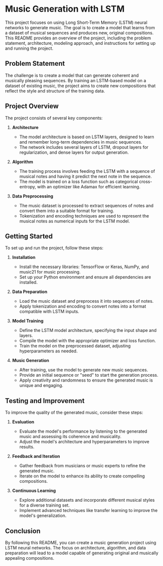 
# Music Generation with LSTM

This project focuses on using Long Short-Term Memory (LSTM) neural networks to generate music. The goal is to create a model that learns from a dataset of musical sequences and produces new, original compositions. This README provides an overview of the project, including the problem statement, architecture, modeling approach, and instructions for setting up and running the project.

## Problem Statement
The challenge is to create a model that can generate coherent and musically pleasing sequences. By training an LSTM-based model on a dataset of existing music, the project aims to create new compositions that reflect the style and structure of the training data.

## Project Overview
The project consists of several key components:

1. **Architecture**
   - The model architecture is based on LSTM layers, designed to learn and remember long-term dependencies in music sequences.
   - The network includes several layers of LSTM, dropout layers for regularization, and dense layers for output generation.

2. **Algorithm**
   - The training process involves feeding the LSTM with a sequence of musical notes and having it predict the next note in the sequence.
   - The model is trained on a loss function such as categorical cross-entropy, with an optimizer like Adamax for efficient learning.

3. **Data Preprocessing**
   - The music dataset is processed to extract sequences of notes and convert them into a suitable format for training.
   - Tokenization and encoding techniques are used to represent the musical notes as numerical inputs for the LSTM model.

## Getting Started
To set up and run the project, follow these steps:

1. **Installation**
   - Install the necessary libraries: TensorFlow or Keras, NumPy, and music21 for music processing.
   - Set up your Python environment and ensure all dependencies are installed.

2. **Data Preparation**
   - Load the music dataset and preprocess it into sequences of notes.
   - Apply tokenization and encoding to convert notes into a format compatible with LSTM inputs.

3. **Model Training**
   - Define the LSTM model architecture, specifying the input shape and layers.
   - Compile the model with the appropriate optimizer and loss function.
   - Train the model on the preprocessed dataset, adjusting hyperparameters as needed.

4. **Music Generation**
   - After training, use the model to generate new music sequences.
   - Provide an initial sequence or "seed" to start the generation process.
   - Apply creativity and randomness to ensure the generated music is unique and engaging.

## Testing and Improvement
To improve the quality of the generated music, consider these steps:

1. **Evaluation**
   - Evaluate the model's performance by listening to the generated music and assessing its coherence and musicality.
   - Adjust the model's architecture and hyperparameters to improve results.

2. **Feedback and Iteration**
   - Gather feedback from musicians or music experts to refine the generated music.
   - Iterate on the model to enhance its ability to create compelling compositions.

3. **Continuous Learning**
   - Explore additional datasets and incorporate different musical styles for a diverse training set.
   - Implement advanced techniques like transfer learning to improve the model's generalization.

## Conclusion
By following this README, you can create a music generation project using LSTM neural networks. The focus on architecture, algorithm, and data preparation will lead to a model capable of generating original and musically appealing compositions.
